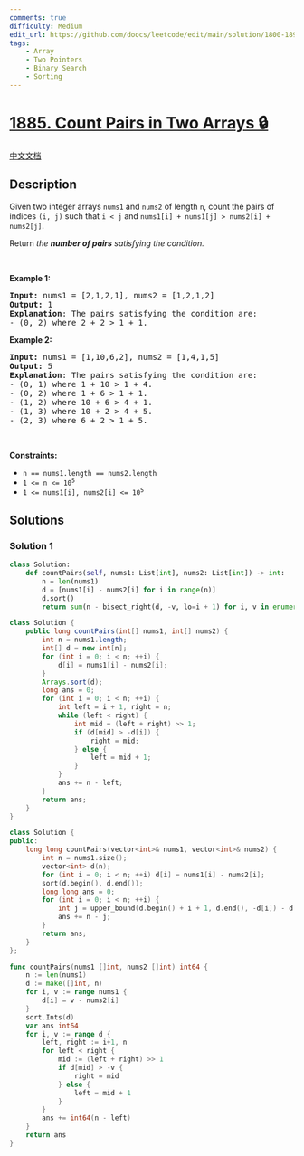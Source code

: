 ```yaml
---
comments: true
difficulty: Medium
edit_url: https://github.com/doocs/leetcode/edit/main/solution/1800-1899/1885.Count%20Pairs%20in%20Two%20Arrays/README_EN.md
tags:
    - Array
    - Two Pointers
    - Binary Search
    - Sorting
---
```


<!-- problem:start -->

# [1885. Count Pairs in Two Arrays 🔒](https://leetcode.com/problems/count-pairs-in-two-arrays)

[中文文档](/solution/1800-1899/1885.Count%20Pairs%20in%20Two%20Arrays/README.md)

## Description

<!-- description:start -->

<p>Given two integer arrays <code>nums1</code> and <code>nums2</code> of length <code>n</code>, count the pairs of indices <code>(i, j)</code> such that <code>i &lt; j</code> and <code>nums1[i] + nums1[j] &gt; nums2[i] + nums2[j]</code>.</p>

<p>Return <em>the <strong>number of pairs</strong> satisfying the condition.</em></p>

<p>&nbsp;</p>
<p><strong class="example">Example 1:</strong></p>

<pre>
<strong>Input:</strong> nums1 = [2,1,2,1], nums2 = [1,2,1,2]
<strong>Output:</strong> 1
<strong>Explanation</strong>: The pairs satisfying the condition are:
- (0, 2) where 2 + 2 &gt; 1 + 1.</pre>

<p><strong class="example">Example 2:</strong></p>

<pre>
<strong>Input:</strong> nums1 = [1,10,6,2], nums2 = [1,4,1,5]
<strong>Output:</strong> 5
<strong>Explanation</strong>: The pairs satisfying the condition are:
- (0, 1) where 1 + 10 &gt; 1 + 4.
- (0, 2) where 1 + 6 &gt; 1 + 1.
- (1, 2) where 10 + 6 &gt; 4 + 1.
- (1, 3) where 10 + 2 &gt; 4 + 5.
- (2, 3) where 6 + 2 &gt; 1 + 5.
</pre>

<p>&nbsp;</p>
<p><strong>Constraints:</strong></p>

<ul>
	<li><code>n == nums1.length == nums2.length</code></li>
	<li><code>1 &lt;= n &lt;= 10<sup>5</sup></code></li>
	<li><code>1 &lt;= nums1[i], nums2[i] &lt;= 10<sup>5</sup></code></li>
</ul>

<!-- description:end -->

## Solutions

<!-- solution:start -->

### Solution 1

<!-- tabs:start -->

```python
class Solution:
    def countPairs(self, nums1: List[int], nums2: List[int]) -> int:
        n = len(nums1)
        d = [nums1[i] - nums2[i] for i in range(n)]
        d.sort()
        return sum(n - bisect_right(d, -v, lo=i + 1) for i, v in enumerate(d))
```

```java
class Solution {
    public long countPairs(int[] nums1, int[] nums2) {
        int n = nums1.length;
        int[] d = new int[n];
        for (int i = 0; i < n; ++i) {
            d[i] = nums1[i] - nums2[i];
        }
        Arrays.sort(d);
        long ans = 0;
        for (int i = 0; i < n; ++i) {
            int left = i + 1, right = n;
            while (left < right) {
                int mid = (left + right) >> 1;
                if (d[mid] > -d[i]) {
                    right = mid;
                } else {
                    left = mid + 1;
                }
            }
            ans += n - left;
        }
        return ans;
    }
}
```

```cpp
class Solution {
public:
    long long countPairs(vector<int>& nums1, vector<int>& nums2) {
        int n = nums1.size();
        vector<int> d(n);
        for (int i = 0; i < n; ++i) d[i] = nums1[i] - nums2[i];
        sort(d.begin(), d.end());
        long long ans = 0;
        for (int i = 0; i < n; ++i) {
            int j = upper_bound(d.begin() + i + 1, d.end(), -d[i]) - d.begin();
            ans += n - j;
        }
        return ans;
    }
};
```

```go
func countPairs(nums1 []int, nums2 []int) int64 {
	n := len(nums1)
	d := make([]int, n)
	for i, v := range nums1 {
		d[i] = v - nums2[i]
	}
	sort.Ints(d)
	var ans int64
	for i, v := range d {
		left, right := i+1, n
		for left < right {
			mid := (left + right) >> 1
			if d[mid] > -v {
				right = mid
			} else {
				left = mid + 1
			}
		}
		ans += int64(n - left)
	}
	return ans
}
```

<!-- tabs:end -->

<!-- solution:end -->

<!-- problem:end -->
